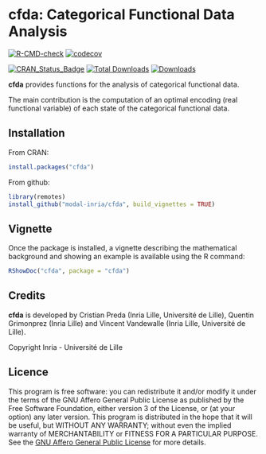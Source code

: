 # cfda: Categorical Functional Data Analysis

[![R-CMD-check](https://github.com/modal-inria/cfda/workflows/R-CMD-check/badge.svg?branch=master)](https://github.com/modal-inria/cfda/actions) [![codecov](https://codecov.io/gh/modal-inria/cfda/branch/master/graphs/badge.svg)](https://codecov.io/gh/modal-inria/cfda) 

[![CRAN_Status_Badge](http://www.r-pkg.org/badges/version/cfda)](https://cran.r-project.org/package=cfda) [![Total Downloads](http://cranlogs.r-pkg.org/badges/grand-total/cfda?color=blue)](http://cranlogs.r-pkg.org/badges/grand-total/cfda) [![Downloads](https://cranlogs.r-pkg.org/badges/cfda)](https://cran.rstudio.com/web/packages/cfda/index.html)

**cfda** provides functions for the analysis of categorical functional data. 

The main contribution is the computation of an optimal encoding (real functional variable) of each state of the categorical functional data.


## Installation

From CRAN:

``` r
install.packages("cfda")
```

From github:

``` r
library(remotes)
install_github("modal-inria/cfda", build_vignettes = TRUE)
```

## Vignette

Once the package is installed, a vignette describing the mathematical background and showing an example is available using the R command:

``` r
RShowDoc("cfda", package = "cfda")
```

## Credits

**cfda** is developed by Cristian Preda (Inria Lille, Université de Lille), Quentin Grimonprez (Inria Lille) and Vincent Vandewalle (Inria Lille, Université de Lille).

Copyright Inria - Université de Lille

## Licence

This program is free software: you can redistribute it and/or modify
it under the terms of the GNU Affero General Public License as
published by the Free Software Foundation, either version 3 of the
License, or (at your option) any later version.
This program is distributed in the hope that it will be useful,
but WITHOUT ANY WARRANTY; without even the implied warranty of
MERCHANTABILITY or FITNESS FOR A PARTICULAR PURPOSE.  See the
[GNU Affero General Public License](https://www.gnu.org/licenses/agpl-3.0.en.html) for more details.
